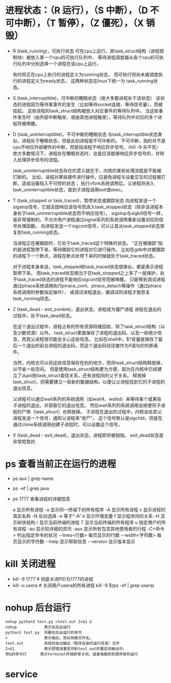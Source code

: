 #   进程状态：（R 运行），（S 中断），（D 不可中断），（T 暂停），（Z 僵死），（X 销毁）
+   R (task_running)，可执行状态
    可在cpu上运行，其task_struct结构（进程控制块）被放入某一个cpu的可执行队列中，
    等待进程调度器从各个cpu的可执行队列中分别选择一个进程在该cpu上运行。
    
    有时将正在cpu上执行的进程定义为running状态，
    而可执行但尚未被调度执行的进程定义为ready状态，
    这两种状态在linux下统一为 task_running状态。


+   S (task_interruptible)，可中断的睡眠状态（绝大多数进程处于该状态）
    该状态的进程因为等待某事件的发生（比如等待socket连接、等待信号量），而被挂起。
    这些进程的task_struct结构被放入对应事件的等待队列中。
    当这些事件发生时（由外部中断触发、或由其他进程触发），等待队列中对应的多个进程将被唤醒。

    
+   D (task_uninterruptible)，不可中断的睡眠状态
    与task_interruptible状态类似，进程处于睡眠状态，但是此刻进程是不可中断的。
    不可中断，指的并不是cpu不响应外部硬件的中断，而是指进程不响应异步信号。（kill -9 杀不死）
    绝大多数情况下，进程处在睡眠状态时，总是应该能够响应异步信号的，并转入处理异步信号的流程。
    
    task_uninterruptible状态存在的意义就在于，内核的某些处理流程是不能被打断的。
    比如，进程对某些硬件进行操作，应避免进程与设备交互的过程被打断，造成设备陷入不可控的状态；
    执行vfork系统调用后，父进程将进入task_uninterruptible状态，直到子进程调用exit或exec。
    
    
+   T (task_stopped or task_traced)，暂停状态或跟踪状态
    向进程发送一个sigstop信号，它就会因响应该信号而进入task_stopped状态（除非该进程本身处于task_uninterruptible状态而不响应信号）。
    sigstop与sigkill信号一样，是非常强制的。不允许用户进程通过signal系列的系统调用重新设置对应的信号处理函数。
    向进程发送一个sigcont信号，可以让其从task_stopped状态恢复到task_running状态。

    当进程正在被跟踪时，它处于task_traced这个特殊的状态。
    “正在被跟踪”指的是进程暂停下来，等待跟踪它的进程对它进行操作。
    比如在gdb中对被跟踪的进程下一个断点，进程在断点处停下来的时候就处于task_traced状态。

    对于进程本身来说，task_stopped和task_traced状态很类似，都是表示进程暂停下来。
    而task_traced状态相当于在task_stopped之上多了一层保护，处于task_traced状态的进程不能响应sigcont信号而被唤醒。
    只能等到调试进程通过ptrace系统调用执行ptrace_cont、ptrace_detach等操作（通过ptrace系统调用的参数指定操作），
    或调试进程退出，被调试的进程才能恢复task_running状态。
    
    
+   Z (task_dead - exit_zombie)，退出状态，进程成为僵尸进程
    进程在退出的过程中，处于task_dead状态。

    在这个退出过程中，进程占有的所有资源将被回收，除了task_struct结构（以及少数资源）以外。
    task_struct里面保存了进程的退出码、以及一些统计信息，而其父进程很可能会关心这些信息。
    比如在shell中，$?变量就保存了最后一个退出的前台进程的退出码，而这个退出码往往被作为if语句的判断条件。

    当然，内核也可以将这些信息保存在别的地方，而将task_struct结构释放掉，以节省一些空间。
    但是使用task_struct结构更为方便，因为在内核中已经建立了从pid到task_struct查找关系，还有进程间的父子关系。
    释放掉task_struct，则需要建立一些新的数据结构，以便让父进程找到它的子进程的退出信息。

    父进程可以通过wait系列的系统调用（如wait4、waitid）来等待某个或某些子进程的退出，并获取它的退出信息。
    然后wait系列的系统调用会顺便将子进程的尸体（task_struct）也释放掉。
    子进程在退出的过程中，内核会给其父进程发送一个信号，通知父进程来“收尸”。
    这个信号默认是sigchld，但是在通过clone系统调用创建子进程时，可以设置这个信号。
    
    
+	X (task_dead - exit_dead)，退出状态，进程即将被销毁。
    exit_dead状态是非常短暂的


#   ps  查看当前正在运行的进程
+   ps aux | grep name
+   ps -ef | grep java
+   ps 1777 查看进程的详细信息

      a  显示所有进程
      -a 显示同一终端下的所有程序
      -A 显示所有进程
      c  显示进程的真实名称
      -N 反向选择
      -e 等于“-A”
      e  显示环境变量
      f  显示程序间的关系
      -H 显示树状结构
      r  显示当前终端的进程
      T  显示当前终端的所有程序
      u  指定用户的所有进程
      -au 显示较详细的资讯
      -aux 显示所有包含其他使用者的行程 
      -C<命令> 列出指定命令的状况
      --lines<行数> 每页显示的行数
      --width<字符数> 每页显示的字符数
      --help 显示帮助信息
      --version 显示版本显示

#   kill 关闭进程
+   kill -9 1777        # 彻底关闭PID为1777的进程
+   kill -u usera       # 关闭用户usera的所有进程  kill -9 $(ps -ef | grep usera)

#   nohup  后台运行   

    nohup python3 test.py >test.out 2>&1 &
    nohup            表示在后台运行 
    python3 test.py  将要在后台运行的命令 
    >                表示输出，其右侧接文件名。 
    test.out         系统的自动输出（程序自身的运行信息）文件
    2>&1             表示把错误重定向到test.out的重定向输出中。
    带&的命令行      表示terminal终端即使关闭，或者电脑死机程序依然运行

#   service

























    